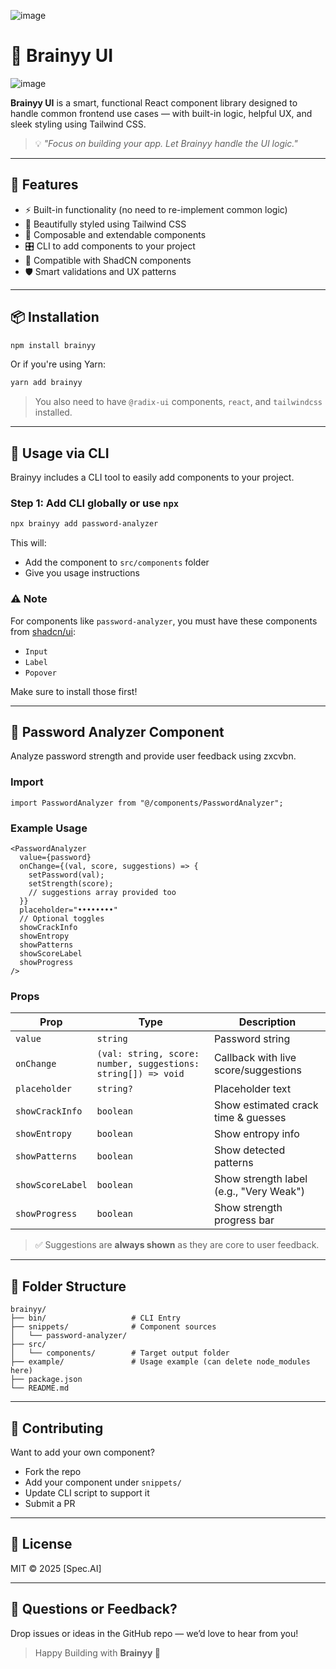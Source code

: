 ![image](https://github.com/user-attachments/assets/c94d76ef-5859-4407-a2cf-a3604d1930db)
# 🧠 Brainyy UI
![image](https://github.com/user-attachments/assets/3909d3ac-21e9-48e8-b9d9-d2566d9ce44b)



**Brainyy UI** is a smart, functional React component library designed to handle common frontend use cases — with built-in logic, helpful UX, and sleek styling using Tailwind CSS.

> 💡 _"Focus on building your app. Let Brainyy handle the UI logic."_

---

## 🚀 Features

- ⚡ Built-in functionality (no need to re-implement common logic)
- 🎨 Beautifully styled using Tailwind CSS
- 🧩 Composable and extendable components
- 🎛️ CLI to add components to your project
- 🤝 Compatible with ShadCN components
- 🛡️ Smart validations and UX patterns

---

## 📦 Installation

```bash
npm install brainyy
```

Or if you're using Yarn:

```bash
yarn add brainyy
```

> You also need to have `@radix-ui` components, `react`, and `tailwindcss` installed.

---

## 🧰 Usage via CLI

Brainyy includes a CLI tool to easily add components to your project.

### Step 1: Add CLI globally or use `npx`

```bash
npx brainyy add password-analyzer
```

This will:

- Add the component to `src/components` folder
- Give you usage instructions

### ⚠️ Note

For components like `password-analyzer`, you must have these components from [shadcn/ui](https://ui.shadcn.com):

- `Input`
- `Label`
- `Popover`

Make sure to install those first!

---

## 🔐 Password Analyzer Component

Analyze password strength and provide user feedback using zxcvbn.

### Import

```tsx
import PasswordAnalyzer from "@/components/PasswordAnalyzer";
```

### Example Usage

```tsx
<PasswordAnalyzer
  value={password}
  onChange={(val, score, suggestions) => {
    setPassword(val);
    setStrength(score);
    // suggestions array provided too
  }}
  placeholder="••••••••"
  // Optional toggles
  showCrackInfo
  showEntropy
  showPatterns
  showScoreLabel
  showProgress
/>
```

### Props

| Prop             | Type                                                          | Description                             |
| ---------------- | ------------------------------------------------------------- | --------------------------------------- |
| `value`          | `string`                                                      | Password string                         |
| `onChange`       | `(val: string, score: number, suggestions: string[]) => void` | Callback with live score/suggestions    |
| `placeholder`    | `string?`                                                     | Placeholder text                        |
| `showCrackInfo`  | `boolean`                                                     | Show estimated crack time & guesses     |
| `showEntropy`    | `boolean`                                                     | Show entropy info                       |
| `showPatterns`   | `boolean`                                                     | Show detected patterns                  |
| `showScoreLabel` | `boolean`                                                     | Show strength label (e.g., "Very Weak") |
| `showProgress`   | `boolean`                                                     | Show strength progress bar              |

> ✅ Suggestions are **always shown** as they are core to user feedback.

---

## 📁 Folder Structure

```
brainyy/
├── bin/                   # CLI Entry
├── snippets/              # Component sources
│   └── password-analyzer/
├── src/
│   └── components/        # Target output folder
├── example/               # Usage example (can delete node_modules here)
├── package.json
└── README.md
```

---

## 🔄 Contributing

Want to add your own component?

- Fork the repo
- Add your component under `snippets/`
- Update CLI script to support it
- Submit a PR

---

## 📣 License

MIT © 2025 [Spec.AI]

---

## 💬 Questions or Feedback?

Drop issues or ideas in the GitHub repo — we’d love to hear from you!

> Happy Building with **Brainyy 🧠**
